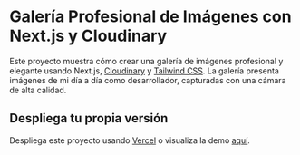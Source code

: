 # Galería Profesional de Imágenes con Next.js y Cloudinary

Este proyecto muestra cómo crear una galería de imágenes profesional y elegante usando Next.js, [Cloudinary](https://cloudinary.com) y [Tailwind CSS](https://tailwindcss.com). La galería presenta imágenes de mi día a día como desarrollador, capturadas con una cámara de alta calidad.

## Despliega tu propia versión

Despliega este proyecto usando [Vercel](https://vercel.com) o visualiza la demo [aquí](https://qosmo-gallery.vercel.app/).